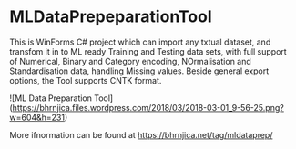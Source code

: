 # MLDataPrepeparationTool
This is WinForms C# project which can import any txtual dataset, and transfom it in to ML ready Training and Testing data sets, with full support of Numerical, Binary and Category encoding, NOrmalisation and Standardisation data, handling Missing values.
Beside general export options, the Tool supports CNTK format.

![ML Data Preparation Tool] (https://bhrnjica.files.wordpress.com/2018/03/2018-03-01_9-56-25.png?w=604&h=231) 

More ifnormation can be found at https://bhrnjica.net/tag/mldataprep/ 
